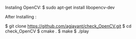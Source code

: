 

Instaling OpenCV: 
    $ sudo apt-get install libopencv-dev

After Installing : 

$ git clone https://github.com/agjayant/check_OpenCV.git
$ cd check_OpenCV
$ cmake .
$ make
$ ./play
